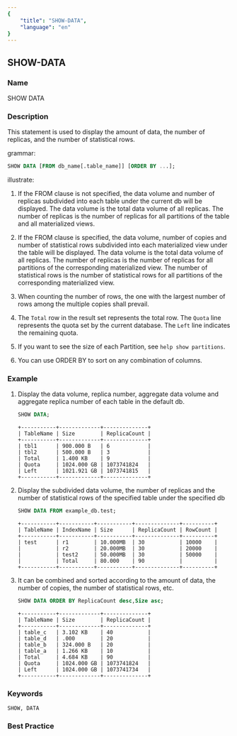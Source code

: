 ```yaml
---
{
    "title": "SHOW-DATA",
    "language": "en"
}
---
```


<!--
Licensed to the Apache Software Foundation (ASF) under one
or more contributor license agreements.  See the NOTICE file
distributed with this work for additional information
regarding copyright ownership.  The ASF licenses this file
to you under the Apache License, Version 2.0 (the
"License"); you may not use this file except in compliance
with the License.  You may obtain a copy of the License at

  http://www.apache.org/licenses/LICENSE-2.0

Unless required by applicable law or agreed to in writing,
software distributed under the License is distributed on an
"AS IS" BASIS, WITHOUT WARRANTIES OR CONDITIONS OF ANY
KIND, either express or implied.  See the License for the
specific language governing permissions and limitations
under the License.
-->

## SHOW-DATA

### Name

SHOW DATA

### Description

This statement is used to display the amount of data, the number of replicas, and the number of statistical rows.

grammar:

```sql
SHOW DATA [FROM db_name[.table_name]] [ORDER BY ...];
````

illustrate:

1. If the FROM clause is not specified, the data volume and number of replicas subdivided into each table under the current db will be displayed. The data volume is the total data volume of all replicas. The number of replicas is the number of replicas for all partitions of the table and all materialized views.

2. If the FROM clause is specified, the data volume, number of copies and number of statistical rows subdivided into each materialized view under the table will be displayed. The data volume is the total data volume of all replicas. The number of replicas is the number of replicas for all partitions of the corresponding materialized view. The number of statistical rows is the number of statistical rows for all partitions of the corresponding materialized view.

3. When counting the number of rows, the one with the largest number of rows among the multiple copies shall prevail.

4. The `Total` row in the result set represents the total row. The `Quota` line represents the quota set by the current database. The `Left` line indicates the remaining quota.

5. If you want to see the size of each Partition, see `help show partitions`.

6. You can use ORDER BY to sort on any combination of columns.

### Example

1. Display the data volume, replica number, aggregate data volume and aggregate replica number of each table in the default db.

   ```sql
   SHOW DATA;
   ````

   ````
   +-----------+-------------+--------------+
   | TableName | Size        | ReplicaCount |
   +-----------+-------------+--------------+
   | tbl1      | 900.000 B   | 6            |
   | tbl2      | 500.000 B   | 3            |
   | Total     | 1.400 KB    | 9            |
   | Quota     | 1024.000 GB | 1073741824   |
   | Left      | 1021.921 GB | 1073741815   |
   +-----------+-------------+--------------+
   ````

2. Display the subdivided data volume, the number of replicas and the number of statistical rows of the specified table under the specified db

   ```sql
   SHOW DATA FROM example_db.test;
   ````

   ````
   +-----------+-----------+-----------+--------------+----------+
   | TableName | IndexName | Size      | ReplicaCount | RowCount |
   +-----------+-----------+-----------+--------------+----------+
   | test      | r1        | 10.000MB  | 30           | 10000    |
   |           | r2        | 20.000MB  | 30           | 20000    |
   |           | test2     | 50.000MB  | 30           | 50000    |
   |           | Total     | 80.000    | 90           |          |
   +-----------+-----------+-----------+--------------+----------+
   ````

3. It can be combined and sorted according to the amount of data, the number of copies, the number of statistical rows, etc.

   ```sql
   SHOW DATA ORDER BY ReplicaCount desc,Size asc;
   ````

   ````
   +-----------+-------------+--------------+
   | TableName | Size        | ReplicaCount |
   +-----------+-------------+--------------+
   | table_c   | 3.102 KB    | 40           |
   | table_d   | .000        | 20           |
   | table_b   | 324.000 B   | 20           |
   | table_a   | 1.266 KB    | 10           |
   | Total     | 4.684 KB    | 90           |
   | Quota     | 1024.000 GB | 1073741824   |
   | Left      | 1024.000 GB | 1073741734   |
   +-----------+-------------+--------------+
   ````

### Keywords

    SHOW, DATA

### Best Practice

